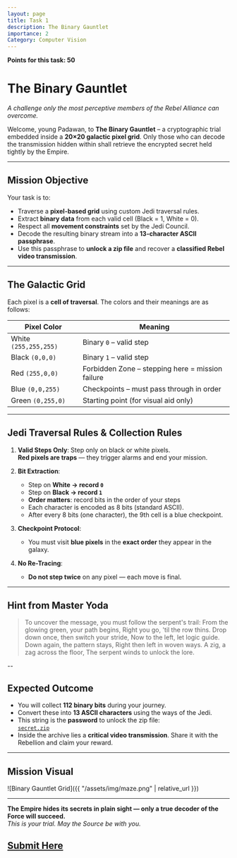 ```yaml
---
layout: page
title: Task 1
description: The Binary Gauntlet
importance: 2
Category: Computer Vision
---
```


**Points for this task: 50**

# The Binary Gauntlet  
_A challenge only the most perceptive members of the Rebel Alliance can overcome._

Welcome, young Padawan, to **The Binary Gauntlet** – a cryptographic trial embedded inside a **20×20 galactic pixel grid**. Only those who can decode the transmission hidden within shall retrieve the encrypted secret held tightly by the Empire.

---

## Mission Objective

Your task is to:

- Traverse a **pixel-based grid** using custom Jedi traversal rules.
- Extract **binary data** from each valid cell (Black = 1, White = 0).
- Respect all **movement constraints** set by the Jedi Council.
- Decode the resulting binary stream into a **13-character ASCII passphrase**.
- Use this passphrase to **unlock a zip file** and recover a **classified Rebel video transmission**.

---

## The Galactic Grid

Each pixel is a **cell of traversal**. The colors and their meanings are as follows:

| Pixel Color           | Meaning                              |
| --------------------- | ------------------------------------ |
| White `(255,255,255)` | Binary `0` – valid step              |
| Black `(0,0,0)`       | Binary `1` – valid step              |
| Red `(255,0,0)`       | Forbidden Zone – stepping here = mission failure |
| Blue `(0,0,255)`      | Checkpoints – must pass through in order |
| Green `(0,255,0)`     | Starting point (for visual aid only) |

---

## Jedi Traversal Rules & Collection Rules

1. **Valid Steps Only**: Step only on black or white pixels.  
   **Red pixels are traps** — they trigger alarms and end your mission.

2. **Bit Extraction**:
   - Step on **White → record `0`**
   - Step on **Black → record `1`**
   - **Order matters**: record bits in the order of your steps
   - Each character is encoded as 8 bits (standard ASCII).
   - After every 8 bits (one character), the 9th cell is a blue checkpoint.

3. **Checkpoint Protocol**:
   - You must visit **blue pixels** in the **exact order** they appear in the galaxy.

4. **No Re-Tracing**:
   - **Do not step twice** on any pixel — each move is final.


---

## Hint from Master Yoda

> To uncover the message, you must follow the serpent's trail:
From the glowing green, your path begins,
Right you go, 'til the row thins.
Drop down once, then switch your stride,
Now to the left, let logic guide.
Down again, the pattern stays,
Right then left in woven ways.
A zig, a zag across the floor,
The serpent winds to unlock the lore.

--
## Expected Outcome

- You will collect **112 binary bits** during your journey.
- Convert these into **13 ASCII characters** using the ways of the Jedi.
- This string is the **password** to unlock the zip file:  
  [`secret.zip`](https://drive.google.com/drive/u/0/folders/1RF4yw-MRR_ZKoP1AoHSOtmx7msi20Z3P)
- Inside the archive lies a **critical video transmission**. Share it with the Rebellion and claim your reward.

---

## Mission Visual
 
![Binary Gauntlet Grid]({{ "/assets/img/maze.png" | relative_url }})

---

**The Empire hides its secrets in plain sight — only a true decoder of the Force will succeed.**  
_This is your trial. May the Source be with you._


## [Submit Here](https://forms.gle/wLxmFGn5XrVZzyER7)